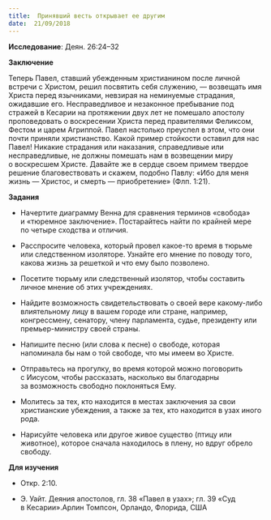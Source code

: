 ```yaml
---
title:  Принявший весть открывает ее другим
date:  21/09/2018
---
```


**Исследование**: Деян. 26:24–32

**Заключение**

Теперь Павел, ставший убежденным христианином после личной встречи с Христом, решил посвятить себя служению, — возвещать имя Христа перед язычниками, невзирая на неминуемые страдания, ожидавшие его. Несправедливое и незаконное пребывание под стражей в Кесарии на протяжении двух лет не помешало апостолу проповедовать о воскресении Христа перед правителями Феликсом, Фестом и царем Агриппой. Павел настолько преуспел в этом, что они почти приняли христианство. Какой пример стойкости оставил для нас Павел! Никакие страдания или наказания, справедливые или несправедливые, не должны помешать нам в возвещении миру о воскресшем Христе. Давайте же в сердце своем примем твердое решение благовествовать и скажем, подобно Павлу: «Ибо для меня жизнь — Христос, и смерть — приобретение» (Флп. 1:21).

**Задания**

- Начертите диаграмму Венна для сравнения терминов «свобода» и «тюремное заключение». Постарайтесь найти по крайней мере по четыре сходства и отличия.

- Расспросите человека, который провел какое-то время в тюрьме или следственном изоляторе. Узнайте его мнение по поводу того, какова жизнь за решеткой и что ему было позволено.

- Посетите тюрьму или следственный изолятор, чтобы составить личное мнение об этих учреждениях.

- Найдите возможность свидетельствовать о своей вере какому-либо влиятельному лицу в вашем городе или стране, например, конгрессмену, сенатору, члену парламента, судье, президенту или премьер-министру своей страны.

- Напишите песню (или слова к песне) о свободе, которая напоминала бы нам о той свободе, что мы имеем во Христе.

- Отправьтесь на прогулку, во время которой можно поговорить с Иисусом, чтобы рассказать, насколько вы благодарны за возможность свободно поклоняться Ему.

- Молитесь за тех, кто находится в местах заключения за свои христианские убеждения, а также за тех, кто находится в узах иного рода.

- Нарисуйте человека или другое живое существо (птицу или животное), которое сначала находилось в плену, но вдруг обрело свободу.

**Для изучения**

- Откр. 2:10.

- Э. Уайт. Деяния апостолов, гл. 38 «Павел в узах»; гл. 39 «Суд в Кесарии».Арлин Томпсон, Орландо, Флорида, США